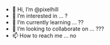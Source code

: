 - 👋 Hi, I’m @pixelhill
- 👀 I’m interested in ... ?
- 🌱 I’m currently learning ... ??
- 💞️ I’m looking to collaborate on ... ???
- 📫 How to reach me ... no

<!---
pixelhill/pixelhill is a ✨ special ✨ repository because its `README.md` (this file) appears on your GitHub profile.
You can click the Preview link to take a look at your changes.
--->
